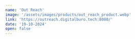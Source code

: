 ```yaml
---
name: 'Out Reach'
image: '/assets/images/products/out_reach_product.webp'
link: 'https://outreach.digitalburo.tech:8080/'
date: '19-10-2024'
open: false
---
```

